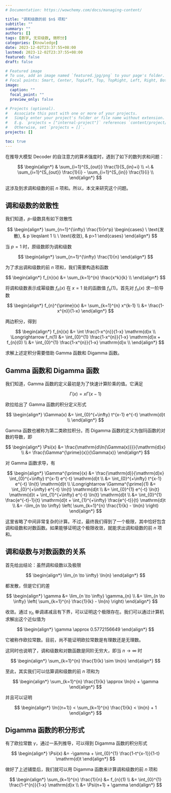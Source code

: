 ```yaml
---
# Documentation: https://wowchemy.com/docs/managing-content/

title: "调和级数的前 $n$ 项和"
subtitle: ""
summary: ""
authors: []
tags: [数学, 无穷级数, 微积分]
categories: [Knowledge]
date: 2023-12-02T23:37:55+08:00
lastmod: 2023-12-02T23:37:55+08:00
featured: false
draft: false

# Featured image
# To use, add an image named `featured.jpg/png` to your page's folder.
# Focal points: Smart, Center, TopLeft, Top, TopRight, Left, Right, BottomLeft, Bottom, BottomRight.
image:
  caption: ""
  focal_point: ""
  preview_only: false

# Projects (optional).
#   Associate this post with one or more of your projects.
#   Simply enter your project's folder or file name without extension.
#   E.g. `projects = ["internal-project"]` references `content/project/deep-learning/index.md`.
#   Otherwise, set `projects = []`.
projects: []

toc: true
---
```


在推导大模型 Decoder 的自注意力的算术强度时，遇到了如下的数列求和问题：

$$
\begin{align*}
    & \sum_{i=1}^{S_{out}} \frac{1}{S_{in}+i} \\
    =\ & \sum_{i=1}^{S_{out}} \frac{1}{i} - \sum_{i=1}^{S_{in}} \frac{1}{i} \\
\end{align*}
$$

这涉及到求调和级数的前 $n$ 项和。所以，本文来研究这个问题。

<!--more-->

## 调和级数的敛散性

我们知道，$p$-级数具有如下敛散性

$$
\begin{align*}
    \sum_{n=1}^{\infty} \frac{1}{n^p} \begin{cases}
        \ \text{发散}, & p \leqslant 1 \\
        \ \text{收敛}, & p>1 
    \end{cases}
\end{align*}
$$

当 $p=1$ 时，原级数即为调和级数

$$
\begin{align*}
    \sum_{n=1}^{\infty} \frac{1}{n}
\end{align*}
$$

为了求出调和级数的前 $n$ 项和，我们需要构造和函数

$$
\begin{align*}
    f_{n}(x) &= \sum_{k=1}^{n} \frac{x^k}{k} \\
\end{align*}
$$

将调和级数表示成幂级数 $f_{n}(x)$ 在 $x=1$ 处的函数值 $f_{n}(1)$。首先对 $f_{n}(x)$ 求一阶导数

$$
\begin{align*}
    f_{n}^{\prime}(x) &= \sum_{k=1}^{n} x^{k-1} \\
    &= \frac{1-x^{n}}{1-x}
\end{align*}
$$

两边积分，得到

$$
\begin{align*}
    f_{n}(x) &= \int \frac{1-x^{n}}{1-x} \mathrm{d}x \\
    \Longrightarrow f_n(1) &= \int_{0}^{1} \frac{1-x^{n}}{1-x} \mathrm{d}x + f_{n}(0) \\
    &= \int_{0}^{1} \frac{1-x^{n}}{1-x} \mathrm{d}x \\
\end{align*}
$$

求解上述定积分需要借助 Gamma 函数和 Digamma 函数。

## Gamma 函数和 Digamma 函数

我们知道，Gamma 函数的定义最初是为了快速计算阶乘的值。它满足

$$
\Gamma(x) = x \Gamma(x-1)
$$

欧拉给出了 Gamma 函数的积分定义形式

$$
\begin{align*}
    \Gamma(x) &= \int_{0}^{+\infty} t^{x-1} e^{-t} \mathrm{d}t \\
\end{align*}
$$

Gamma 函数也被称为第二类欧拉积分。而 Digamma 函数的定义为伽玛函数的对数的导数，即

$$
\begin{align*}
    \Psi(x) &= \frac{\mathrm{d\ln{\Gamma(x)}}}{\mathrm{d}x} \\
    &= \frac{\Gamma^{\prime}(x)}{\Gamma(x)}
\end{align*}
$$

对 Gamma 函数求导，有

$$
\begin{align*}
    \Gamma^{\prime}(x) &= \frac{\mathrm{d}}{\mathrm{d}x} \int_{0}^{+\infty} t^{x-1} e^{-t} \mathrm{d}t \\
    &= \int_{0}^{+\infty} t^{x-1} e^{-t} \ln{t} \mathrm{d}t \\
    \Longrightarrow \Gamma^{\prime}(1) &= \int_{0}^{+\infty} e^{-t} \ln{t} \mathrm{d}t \\
    &= \int_{0}^{1} e^{-t} \ln{t} \mathrm{d}t + \int_{1}^{+\infty} e^{-t} \ln{t} \mathrm{d}t \\
    &= \int_{0}^{1} \frac{e^{-t}-1}{t} \mathrm{d}t + \int_{1}^{+\infty} \frac{e^{-t}}{t} \mathrm{d}t \\
    &= -\lim_{n \to \infty} \left(
        \sum_{k=1}^{n} \frac{1}{k} - \ln{n}
    \right)
\end{align*}
$$

这里省略了中间非常复杂的计算。不过，最终我们得到了一个极限，其中恰好包含调和级数和对数函数。如果能够证明这个极限收敛，就能求出调和级数的前 $n$ 项和。

## 调和级数与对数函数的关系

首先给出结论：虽然调和级数以及极限

$$
\begin{align*}
    \lim_{n \to \infty} \ln{n}
\end{align*}
$$

都发散，但是它们的差

$$
\begin{align*}
    \gamma &= \lim_{n \to \infty} \gamma_{n} \\
    &= \lim_{n \to \infty} \left( \sum_{k=1}^{n} \frac{1}{k} - \ln{n} \right)
\end{align*}
$$

收敛。通过 $\gamma_{n}$ 单调递减且有下界，可以证明这个极限存在。我们可以通过计算机求解出这个近似值为

$$
\begin{align*}
  \gamma \approx 0.5772156649
\end{align*}
$$

它被称作欧拉常数。目前，尚不能证明欧拉常数是有理数还是无理数。

这同时也说明了，调和级数和对数函数是同阶无穷大，即当 $n \to \infty$ 时

$$
\begin{align*}
    \sum_{k=1}^{n} \frac{1}{k} \sim \ln{n}
\end{align*}
$$

至此，其实我们可以估算调和级数的前 $n$ 项和为

$$
\begin{align*}
    \sum_{k=1}^{n} \frac{1}{k} \approx \ln{n} + \gamma
\end{align*}
$$

并且可以证明

$$
\begin{align*}
    \ln{(n+1)} < \sum_{k=1}^{n} \frac{1}{k} < \ln{n} + 1
\end{align*}
$$

## Digamma 函数的积分形式

有了欧拉常数 $\gamma$，通过一系列推导，可以得到 Digamma 函数的积分形式

$$
\begin{align*}
    \Psi(x) &= -\gamma + \int_{0}^{1} \frac{1-t^{x-1}}{1-t} \mathrm{d}t 
\end{align*}
$$

做好了上述铺垫后，我们就可以用 Digamma 函数来计算调和级数的前 $n$ 项和

$$
\begin{align*}
    \sum_{k=1}^{n} \frac{1}{n} &= f_{n}(1) \\
    &= \int_{0}^{1} \frac{1-t^{n}}{1-x} \mathrm{d}x \\
    &= \Psi(n+1) + \gamma
\end{align*}
$$
